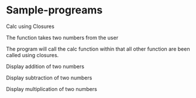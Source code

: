 # Sample-progreams
Calc using Closures

The function takes two numbers from the user

The program will call the calc function within that all other function are been called using closures.

Display addition of two numbers

Display subtraction of two numbers

Display multiplication of two numbers
